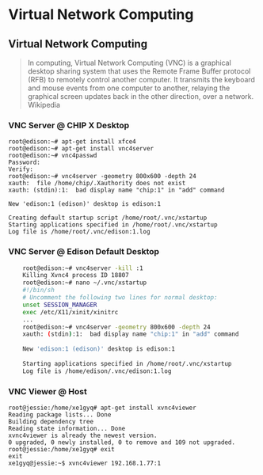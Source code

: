 # Virtual Network Computing

## Virtual Network Computing

> In computing, Virtual Network Computing (VNC) is a graphical desktop sharing system that uses the Remote Frame Buffer protocol (RFB) to remotely control another computer. It transmits the keyboard and mouse events from one computer to another, relaying the graphical screen updates back in the other direction, over a network. Wikipedia

### VNC Server @ CHIP X Desktop

    root@edison:~# apt-get install xfce4
    root@edison:~# apt-get install vnc4server
    root@edison:~# vnc4passwd 
    Password:
    Verify:
    root@edison:~# vnc4server -geometry 800x600 -depth 24
    xauth:  file /home/chip/.Xauthority does not exist
    xauth: (stdin):1:  bad display name "chip:1" in "add" command
    
    New 'edison:1 (edison)' desktop is edison:1
    
    Creating default startup script /home/root/.vnc/xstartup
    Starting applications specified in /home/root/.vnc/xstartup
    Log file is /home/root/.vnc/edison:1.log

### VNC Server @ Edison Default Desktop

```sh
    root@edison:~# vnc4server -kill :1
    Killing Xvnc4 process ID 18807
    root@edison:~# nano ~/.vnc/xstartup                         
    #!/bin/sh
    # Uncomment the following two lines for normal desktop:
    unset SESSION_MANAGER 
    exec /etc/X11/xinit/xinitrc 
    ...
    root@edison:~# vnc4server -geometry 800x600 -depth 24
    xauth: (stdin):1:  bad display name "chip:1" in "add" command
    
    New 'edison:1 (edison)' desktop is edison:1
    
    Starting applications specified in /home/root/.vnc/xstartup
    Log file is /home/edison/.vnc/edison:1.log
```

### VNC Viewer @ Host
    
    root@jessie:/home/xe1gyq# apt-get install xvnc4viewer
    Reading package lists... Done
    Building dependency tree       
    Reading state information... Done
    xvnc4viewer is already the newest version.
    0 upgraded, 0 newly installed, 0 to remove and 109 not upgraded.
    root@jessie:/home/xe1gyq# exit
    exit
    xe1gyq@jessie:~$ xvnc4viewer 192.168.1.77:1
